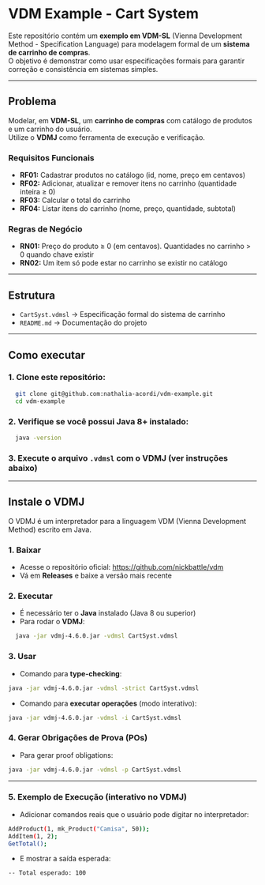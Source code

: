 
# VDM Example - Cart System
Este repositório contém um **exemplo em VDM-SL** (Vienna Development Method - Specification Language) para modelagem formal de um **sistema de carrinho de compras**.  
O objetivo é demonstrar como usar especificações formais para garantir correção e consistência em sistemas simples.

---
## Problema

Modelar, em **VDM-SL**, um **carrinho de compras** com catálogo de produtos e um carrinho do usuário.  
Utilize o **VDMJ** como ferramenta de execução e verificação.  

### Requisitos Funcionais
- **RF01:** Cadastrar produtos no catálogo (id, nome, preço em centavos)  
- **RF02:** Adicionar, atualizar e remover itens no carrinho (quantidade inteira ≥ 0)  
- **RF03:** Calcular o total do carrinho  
- **RF04:** Listar itens do carrinho (nome, preço, quantidade, subtotal)  

### Regras de Negócio
- **RN01:** Preço do produto ≥ 0 (em centavos). Quantidades no carrinho > 0 quando chave existir  
- **RN02:** Um item só pode estar no carrinho se existir no catálogo  

---

## Estrutura
- `CartSyst.vdmsl` → Especificação formal do sistema de carrinho
- `README.md` → Documentação do projeto

---
## Como executar
### 1. Clone este repositório:
 ```bash
   git clone git@github.com:nathalia-acordi/vdm-example.git
   cd vdm-example
  ```

### 2. Verifique se você possui Java 8+ instalado:
```bash
  java -version
  ```
   
### 3. Execute o arquivo `.vdmsl` com o **VDMJ** (ver instruções abaixo)

---

## Instale o VDMJ
O VDMJ é um interpretador para a linguagem VDM (Vienna Development Method) escrito em Java.

### 1. Baixar
- Acesse o repositório oficial: https://github.com/nickbattle/vdm
- Vá em **Releases** e baixe a versão mais recente

### 2. Executar

- É necessário ter o **Java** instalado (Java 8 ou superior)
- Para rodar o **VDMJ**:
```bash
  java -jar vdmj-4.6.0.jar -vdmsl CartSyst.vdmsl
  ```

  ### 3. Usar 
  * Comando para **type-checking**:
  ```bash
  java -jar vdmj-4.6.0.jar -vdmsl -strict CartSyst.vdmsl
  ```

  * Comando para **executar operações** (modo interativo):
  ```bash
  java -jar vdmj-4.6.0.jar -vdmsl -i CartSyst.vdmsl
  ```

### 4. Gerar Obrigações de Prova (POs)
   * Para gerar proof obligations:
  ```bash
 java -jar vdmj-4.6.0.jar -vdmsl -p CartSyst.vdmsl
  ```
--- 
### 5. Exemplo de Execução (interativo no VDMJ)
   * Adicionar comandos reais que o usuário pode digitar no interpretador:
  ```bash
 AddProduct(1, mk_Product("Camisa", 50));
AddItem(1, 2);
GetTotal();
  ```

   * E mostrar a saída esperada:
  ```bash
 -- Total esperado: 100
  ```



